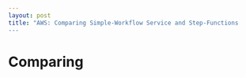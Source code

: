 ```yaml
---
layout: post
title: "AWS: Comparing Simple-Workflow Service and Step-Functions
---
```


# Comparing 
